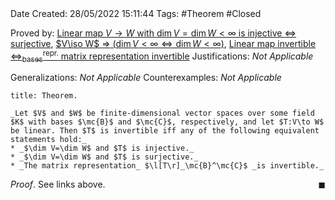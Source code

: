 <br />
<br />

Date Created: 28/05/2022 15:11:44
Tags: #Theorem #Closed

Proved by: [Linear map $V\to W$ with $\dim V=\dim W<\infty$ is injective $\Leftrightarrow$ surjective](Linear%20map%20between%20vector%20spaces%20of%20same%20dimension%20is%20injective%20iff%20surjective.md), [$V\iso W$ $\Rightarrow$ ($\dim V<\infty\Leftrightarrow\dim W<\infty$)](Isomorphic%20vector%20spaces%20finite-dim.%20iff%20finite-dim..md), [Linear map invertible $\Leftrightarrow^\textrm{repr.}_\textrm{bases}$ matrix representation invertible](Linear%20map%20invertible%20repr%20under%20basis%20matrix%20representation%20invertible.md)
Justifications: _Not Applicable_

Generalizations: _Not Applicable_
Counterexamples: _Not Applicable_

``` ad-Theorem
title: Theorem.

_Let $V$ and $W$ be finite-dimensional vector spaces over some field $K$ with bases $\mc{B}$ and $\mc{C}$, respectively, and let $T:V\to W$ be linear. Then $T$ is invertible iff any of the following equivalent statements hold:_
* _$\dim V=\dim W$ and $T$ is injective._
* _$\dim V=\dim W$ and $T$ is surjective._
* _The matrix representation_ $\l[T\r]_\mc{B}^\mc{C}$ _is invertible._

```

_Proof_. See links above.<span style="float:right;">$\blacksquare$</span>
